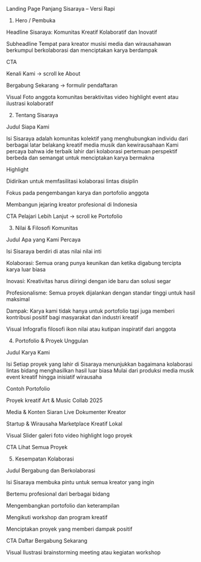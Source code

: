Landing Page Panjang Sisaraya – Versi Rapi
1. Hero / Pembuka

Headline
Sisaraya: Komunitas Kreatif Kolaboratif dan Inovatif

Subheadline
Tempat para kreator musisi media dan wirausahawan berkumpul berkolaborasi dan menciptakan karya berdampak

CTA

Kenali Kami → scroll ke About

Bergabung Sekarang → formulir pendaftaran

Visual
Foto anggota komunitas beraktivitas video highlight event atau ilustrasi kolaboratif

2. Tentang Sisaraya

Judul
Siapa Kami

Isi
Sisaraya adalah komunitas kolektif yang menghubungkan individu dari berbagai latar belakang kreatif media musik dan kewirausahaan Kami percaya bahwa ide terbaik lahir dari kolaborasi pertemuan perspektif berbeda dan semangat untuk menciptakan karya bermakna

Highlight

Didirikan untuk memfasilitasi kolaborasi lintas disiplin

Fokus pada pengembangan karya dan portofolio anggota

Membangun jejaring kreator profesional di Indonesia

CTA
Pelajari Lebih Lanjut → scroll ke Portofolio

3. Nilai & Filosofi Komunitas

Judul
Apa yang Kami Percaya

Isi
Sisaraya berdiri di atas nilai nilai inti

Kolaborasi: Semua orang punya keunikan dan ketika digabung tercipta karya luar biasa

Inovasi: Kreativitas harus diiringi dengan ide baru dan solusi segar

Profesionalisme: Semua proyek dijalankan dengan standar tinggi untuk hasil maksimal

Dampak: Karya kami tidak hanya untuk portofolio tapi juga memberi kontribusi positif bagi masyarakat dan industri kreatif

Visual
Infografis filosofi ikon nilai atau kutipan inspiratif dari anggota

4. Portofolio & Proyek Unggulan

Judul
Karya Kami

Isi
Setiap proyek yang lahir di Sisaraya menunjukkan bagaimana kolaborasi lintas bidang menghasilkan hasil luar biasa Mulai dari produksi media musik event kreatif hingga inisiatif wirausaha

Contoh Portofolio

Proyek kreatif Art & Music Collab 2025

Media & Konten Siaran Live Dokumenter Kreator

Startup & Wirausaha Marketplace Kreatif Lokal

Visual
Slider galeri foto video highlight logo proyek

CTA
Lihat Semua Proyek

5. Kesempatan Kolaborasi

Judul
Bergabung dan Berkolaborasi

Isi
Sisaraya membuka pintu untuk semua kreator yang ingin

Bertemu profesional dari berbagai bidang

Mengembangkan portofolio dan keterampilan

Mengikuti workshop dan program kreatif

Menciptakan proyek yang memberi dampak positif

CTA
Daftar Bergabung Sekarang

Visual
Ilustrasi brainstorming meeting atau kegiatan workshop
